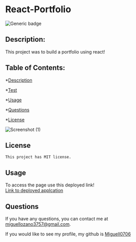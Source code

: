 # React-Portfolio
  
![Generic badge](https://img.shields.io/badge/license-MIT-blue.svg)
    


## Description: 
This project was to build a portfolio using react!

## Table of Contents: 

*[Description](#description)

*[Test](#test)

*[Usage](#usage)

*[Questions](#questions)

*[License](#license)


![Screenshot (1)](https://user-images.githubusercontent.com/82692900/128627005-7688220d-a949-4e22-96cb-c7a3d03845ff.png)


## License
    This project has MIT license.



## Usage
To access the page use this deployed link! 
<br>
[Link to deployed applcation](https://miguellozano-react-portfolio.netlify.app/)




## Questions
If you have any questions, you can contact me at miguellozano3757@gmail.com.

If you would like to see my profile, my github is [Miguell0706](https://github.com/Miguell0706)
